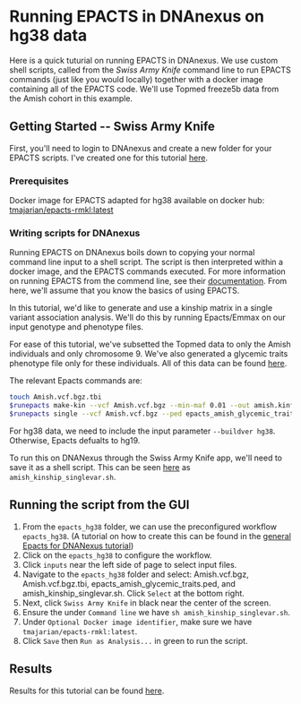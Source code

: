 # Running EPACTS in DNAnexus on hg38 data

Here is a quick tuturial on running EPACTS in DNAnexus. We use custom shell scripts, called from the *Swiss Army Knife* command line to run EPACTS commands (just like you would locally) together with a docker image containing all of the EPACTS code. We'll use Topmed freeze5b data from the Amish cohort in this example.

## Getting Started -- Swiss Army Knife

First, you'll need to login to DNAnexus and create a new folder for your EPACTS scripts. I've created one for this tutorial [here](https://platform.dnanexus.com/projects/F292q6001JK51p1PJ64F8fb0/data/sandbox_testing/epacts_hg38).

### Prerequisites

Docker image for EPACTS adapted for hg38 available on docker hub: [tmajarian/epacts-rmkl:latest](https://hub.docker.com/r/tmajarian/epacts-rmkl/)

### Writing scripts for DNAnexus

Running EPACTS on DNAnexus boils down to copying your normal command line input to a shell script. The script is then interpreted within a docker image, and the EPACTS commands executed. For more information on running EPACTS from the commend line, see their [documentation](https://genome.sph.umich.edu/wiki/EPACTS). From here, we'll assume that you know the basics of using EPACTS. 

In this tutorial, we'd like to generate and use a kinship matrix in a single variant association analysis. We'll do this by running Epacts/Emmax on our input genotype and phenotype files.

For ease of this tutorial, we've subsetted the Topmed data to only the Amish individuals and only chromosome 9. We've also generated a glycemic traits phenotype file only for these individuals. All of this data can be found [here](https://platform.dnanexus.com/projects/F292q6001JK51p1PJ64F8fb0/data/sandbox_testing/epacts_hg38).

The relevant Epacts commands are:

```bash
touch Amish.vcf.bgz.tbi
$runepacts make-kin --vcf Amish.vcf.bgz --min-maf 0.01 --out amish.kinf --run 2 --buildver hg38
$runepacts single --vcf Amish.vcf.bgz --ped epacts_amish_glycemic_traits.ped --min-maf 0.001 --kin amish.kinf --pheno FG --cov SEX --cov AGE --test q.emmax --out amish_fg --run 2 --buildver hg38
```

For hg38 data, we need to include the input parameter `--buildver hg38`. Otherwise, Epacts defualts to hg19.

To run this on DNANexus through the Swiss Army Knife app, we'll need to save it as a shell script. This can be seen [here](https://platform.dnanexus.com/projects/F292q6001JK51p1PJ64F8fb0/data/sandbox_testing/epacts_hg38) as `amish_kinship_singlevar.sh`.

## Running the script from the GUI

1. From the `epacts_hg38` folder, we can use the preconfigured workflow `epacts_hg38`. (A tutorial on how to create this can be found in the [general Epacts for DNANexus tutorial](https://github.com/manning-lab/topmed-t2d-glycemia-public/blob/master/workflows/epacts/README.md))
2. Click on the `epacts_hg38` to configure the workflow.
3. Click `inputs` near the left side of page to select input files.
4. Navigate to the `epacts_hg38` folder and select: Amish.vcf.bgz, Amish.vcf.bgz.tbi, epacts_amish_glycemic_traits.ped, and amish_kinship_singlevar.sh. Click `Select` at the bottom right.
5. Next, click `Swiss Army Knife` in black near the center of the screen.
6. Ensure the under `Command line` we have `sh amish_kinship_singlevar.sh`.
7. Under `Optional Docker image identifier`, make sure we have `tmajarian/epacts-rmkl:latest`.
8. Click `Save` then `Run as Analysis...` in green to run the script.

## Results

Results for this tutorial can be found [here](https://platform.dnanexus.com/projects/F292q6001JK51p1PJ64F8fb0/data/sandbox_testing/epacts_hg38/results).